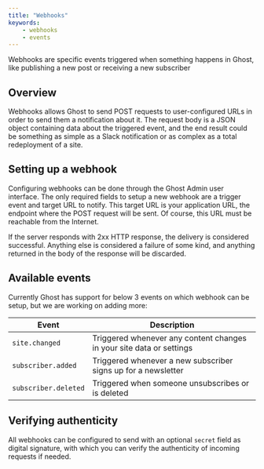 ```yaml
---
title: "Webhooks"
keywords:
    - webhooks
    - events
---
```


Webhooks are specific events triggered when something happens in Ghost, like publishing a new post or receiving a new subscriber


## Overview

Webhooks allows Ghost to send POST requests to user-configured URLs in order to send them a notification about it. The request body is a JSON object containing data about the triggered event, and the end result could be something as simple as a Slack notification or as complex as a total redeployment of a site.


## Setting up a webhook

Configuring webhooks can be done through the Ghost Admin user interface. The only required fields to setup a new webhook are a trigger event and target URL to notify. This target URL is your application URL, the endpoint where the POST request will be sent. Of course, this URL must be reachable from the Internet.

If the server responds with 2xx HTTP response, the delivery is considered successful. Anything else is considered a failure of some kind, and anything returned in the body of the response will be discarded.


## Available events

Currently Ghost has support for below 3 events on which webhook can be setup, but we are working on adding more:

|Event|Description|
|-----|-----------|
|`site.changed`|Triggered whenever any content changes in your site data or settings|
|`subscriber.added`|Triggered whenever a new subscriber signs up for a newsletter|
|`subscriber.deleted`|Triggered when someone unsubscribes or is deleted|


## Verifying authenticity

All webhooks can be configured to send with an optional `secret` field as digital signature, with which you can verify the authenticity of incoming requests if needed.
